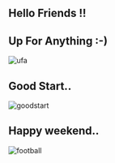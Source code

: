 ## Hello Friends !!

## Up For Anything :-)

![ufa](https://user-images.githubusercontent.com/40515680/41809200-45d1a89e-76e1-11e8-8ea5-94572f5817c9.jpeg)

## Good Start..

![goodstart](https://user-images.githubusercontent.com/40515680/41809600-105b34f8-76e8-11e8-8ae2-70c3653a58b3.jpg)

## Happy weekend..

![football](https://user-images.githubusercontent.com/40515680/41809571-b6d17186-76e7-11e8-93d4-e86d61a7d932.jpg)


